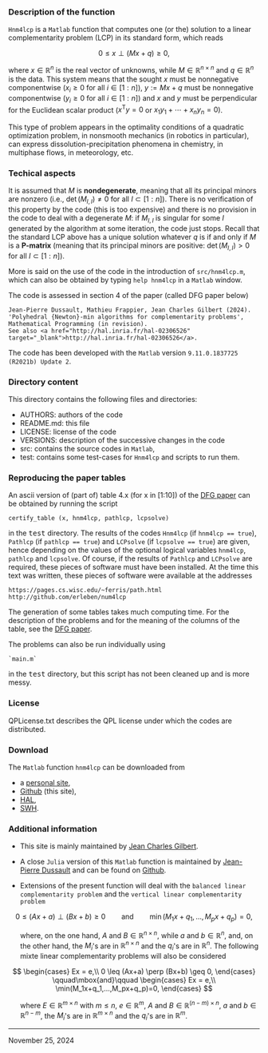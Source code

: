### Description of the function

`Hnm4lcp` is a `Matlab` function that computes one (or the) solution to a
linear complementarity problem (LCP) in its standard form, which reads

$$
0 \leq x \perp (Mx+q) \geq 0,
$$

where $x \in \mathbb{R}^n$ is the real vector of unknowns, while $M \in
\mathbb{R}^{n\times n}$ and $q \in \mathbb{R}^n$ is the data. This
system means that the sought $x$ must be nonnegative componentwise
($x_i\geq0$ for all $i\in[1:n]$), $y := Mx+q$ must be nonnegative
componentwise ($y_i\geq0$ for all $i\in[1:n]$) and $x$ and $y$ must be
perpendicular for the Euclidean scalar product ($x^\mathsf{T}y = 0$ or
$x_1y_1+\cdots+x_ny_n=0$).

This type of problem appears in the optimality conditions of a quadratic
optimization problem, in nonsmooth mechanics (in robotics in
particular), can express dissolution-precipitation phenomena in
chemistry, in multiphase flows, in meteorology, etc.


### Techical aspects

It is assumed that $M$ is <b>nondegenerate</b>, meaning that all its
principal minors are nonzero (i.e., $\det(M_{I,I}) \ne 0$ for all
$I\subset [1:n]$). There is no verification of this property by the code
(this is too expensive) and there is no provision in the code to deal
with a degenerate $M$: if $M_{I,I}$ is singular for some $I$ generated
by the algorithm at some iteration, the code just stops. Recall that the
standard LCP above has a unique solution whatever $q$ is if and only if
$M$ is a <b>P-matrix</b> (meaning that its principal minors are
positive: $\det(M_{I,I}) > 0$ for all $I\subset [1:n]$).

More is said on the use of the code in the introduction of
<code>src/hnm4lcp.m</code>, which can also be obtained by typing `help
hnm4lcp` in a `Matlab` window.

The code is assessed in section 4 of the paper (called DFG paper below)

	Jean-Pierre Dussault, Mathieu Frappier, Jean Charles Gilbert (2024).
	'Polyhedral {Newton}-min algorithms for complementarity problems',
	Mathematical Programming (in revision).
	See also <a href="http://hal.inria.fr/hal-02306526" target="_blank">http://hal.inria.fr/hal-02306526</a>.

The code has been developed with the `Matlab` version `9.11.0.1837725
(R2021b) Update 2`.


### Directory content

This directory contains the following files and directories:
- AUTHORS: authors of the code
- README.md: this file
- LICENSE: license of the code
- VERSIONS: description of the successive changes in the code
- src: contains the source codes in `Matlab`,
- test: contains some test-cases for `Hnm4lcp` and scripts to run them.


### Reproducing the paper tables

An ascii version of (part of) table 4.x (for x in [1:10]) of the <a
href="http://hal.inria.fr/hal-02306526" target="_blank">DFG paper</a>
can be obtained by running the script

	certify_table (x, hnm4lcp, pathlcp, lcpsolve)

in the <tt>test</tt> directory. The results of the codes `Hnm4lcp` (if
`hnm4lcp == true`), `Pathlcp` (if `pathlcp == true`) and `LCPsolve` (if
`lcpsolve == true`) are given, hence depending on the values of the
optional logical variables `hnm4lcp`, `pathlcp` and `lcpsolve`. Of
course, if the results of `Pathlcp` and `LCPsolve` are required, these
pieces of software must have been installed. At the time this text was
written, these pieces of software were available at the addresses

	https://pages.cs.wisc.edu/~ferris/path.html
	http://github.com/erleben/num4lcp

The generation of some tables takes much computing time. For the
description of the problems and for the meaning of the columns of the
table, see the <a href="http://hal.inria.fr/hal-02306526"
target="_blank">DFG paper</a>.

The problems can also be run individually using

	`main.m`

in the <tt>test</tt> directory, but this script has not been cleaned up
and is more messy.


### License

QPLicense.txt describes the QPL license under which the codes are
distributed.


### Download

The `Matlab` function `hnm4lcp` can be downloaded from
- a <a
  href="https://who.rocq.inria.fr/Jean-Charles.Gilbert/codes/hnm4lcp/hnm4lcp.html"
  target="_blank">personal site</a>,
- <a href="https://github.com/gilbert-jch/hnm4lcp"
  target="_blank">Github</a> (this site),
- <a href="https://hal.science/hal-04799965v1">HAL</a>,
- <a href="https://archive.softwareheritage.org/browse/directory/7d600e80e4d08377f62b85a95e9de8a1e4ae9500/?origin_url=https://hal.archives-ouvertes.fr/hal-04799965&release=HEAD&snapshot=60509c3e42a5d919b62e694f7078a2b3aba2a0a8">SWH</a>.


### Additional information

<ul>

<li>

This site is mainly maintained by <a
href="https://who.rocq.inria.fr/Jean-Charles.Gilbert/mypage.html"
target="_blank">Jean Charles Gilbert</a>.

<li>

A close `Julia` version of this `Matlab` function is maintained by <a
href="https://github.com/vepiteski" target="_blank">Jean-Pierre
Dussault</a> and can be found on <a
href="https://github.com/vepiteski/HNM4CP.jl"
target="_blank">Github</a>.

<li>

Extensions of the present function will deal with the ``balanced linear
complementarity problem`` and the ``vertical linear complementarity problem``

</ul>

$$
0 \leq (Ax+a) \perp (Bx+b) \geq 0
\qquad\mbox{and}\qquad
\min(M_1x+q_1,…,M_px+q_p)=0,
$$

<ul>

where, on the one hand, $A$ and $B\in\mathbb{R}^{n\times n}$, while $a$
and $b\in\mathbb{R}^n$, and, on the other hand, the $M_i$'s are in
$\mathbb{R}^{n\times n}$ and the $q_i$'s are in $\mathbb{R}^n$. The
following mixte linear complementarity problems will also be considered

</ul>

$$
\begin{cases}
Ex = e,\\
0 \leq (Ax+a) \perp (Bx+b) \geq 0,
\end{cases}
\qquad\mbox{and}\qquad
\begin{cases}
Ex = e,\\
\min(M_1x+q_1,…,M_px+q_p)=0,
\end{cases}
$$

<ul>

where $E\in\mathbb{R}^{m\times n}$ with $m\leq n$, $e\in\mathbb{R}^m$,
$A$ and $B\in\mathbb{R}^{(n-m)\times n}$, $a$ and
$b\in\mathbb{R}^{n-m}$, the $M_i$'s are in $\mathbb{R}^{m\times n}$ and
the $q_i$'s are in $\mathbb{R}^m$.

</ul>



------------------------------------------------------------------------

November 25, 2024

